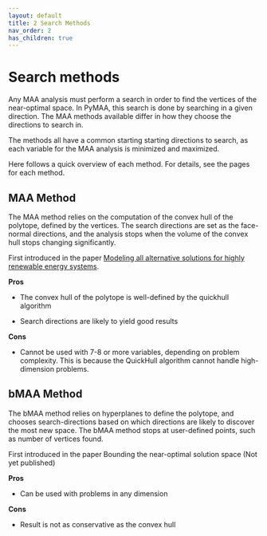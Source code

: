 ```yaml
---
layout: default
title: 2 Search Methods
nav_order: 2
has_children: true
---
```


# Search methods

Any MAA analysis must perform a search in order to find the vertices of the near-optimal space.  In PyMAA, this search is done by searching in a given direction. The MAA methods available differ in how they choose the directions to search in.

The methods all have a common starting starting directions to search, as each variable for the MAA analysis is minimized and maximized.

Here follows a quick overview of each method. For details, see the pages for each method.

## MAA Method

The MAA method relies on the computation of the convex hull of the polytope, defined by the vertices. The search directions are set as the face-normal directions, and the analysis stops when the volume of the convex hull stops changing significantly.

First introduced in the paper [Modeling all alternative solutions for highly renewable energy systems](https://doi.org/10.1016/j.energy.2021.121294).

**Pros**

- The convex hull of the polytope is well-defined by the quickhull algorithm

- Search directions are likely to yield good results 

**Cons**

* Cannot be used with 7-8 or more variables, depending on problem complexity. This is because the QuickHull algorithm cannot handle high-dimension problems.

## bMAA Method

The bMAA method relies on hyperplanes to define the polytope, and chooses search-directions based on which directions are likely to discover the most new space. The bMAA method stops at user-defined points, such as number of vertices found.

First introduced in the paper Bounding the near-optimal solution space (Not yet published)

**Pros**

- Can be used with problems in any dimension

**Cons**

- Result is not as conservative as the convex hull
